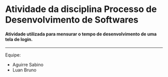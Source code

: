 # Atividade da disciplina Processo de Desenvolvimento de Softwares

#### Atividade utilizada para mensurar o tempo de desenvolvimento de uma tela de login.
---

Equipe:

- Aguirre Sabino
- Luan Bruno
